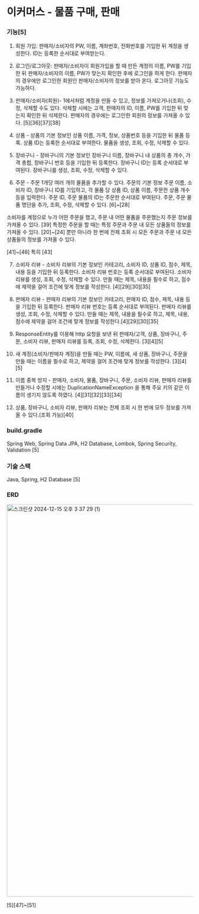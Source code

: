 # 이커머스 - 물품 구매, 판매

### 기능[5]
1. 회원 가입: 판매자/소비자의 PW, 이름, 계좌번호, 전화번호를 기입한 뒤 계정을 생성한다. ID는 등록한 순서대로 부여받는다.


2. 로그인/로그아웃: 판매자/소비자이 회원가입을 할 때 만든 계정의 이름, PW를 기입한 뒤 
판매자/소비자의 이름, PW가 맞는지 확인한 후에 로그인을 하게 한다. 판매자의 경우에만 로그인한 회원인 
판매자/소비자의 정보를 받아 온다. 로그아웃 기능도 가능하다.


3. 판매자/소비자(회원)- 1에서처럼 계정을 만들 수 있고, 정보를 가져오거나(조회), 수정, 삭제할 수도 있다.
삭제할 시에는 고객, 판매자의 ID, 이름, PW를 기입한 뒤 맞는지 확인한 뒤 삭제한다.
판매자의 경우에는 로그인한 회원의 정보를 가져올 수 있다. [5][36][37][38]


4. 상품 - 상품의 기본 정보인 상품 이름, 가격, 정보, 상품번호 등을 기입한 뒤 물품 등록. 
상품 ID는 등록한 순서대로 부여한다. 물품을 생성, 조회, 수정, 삭제할 수 있다.


5. 장바구니 - 장바구니의 기본 정보인 장바구니 이름, 장바구니 내 상품의 총 개수, 가격 총합, 장바구니 번호 등을
기입한 뒤 등록한다. 장바구니 ID는 등록 순서대로 부여된다. 장바구니를 생성, 조회, 수정, 삭제할 수 있다. 


6. 주문 - 주문 1개당 여러 개의 물품을 추가할 수 있다. 주문의 기본 정보 주문 이름, 소비자 ID, 장바구니 ID를 기입하고,
각 물품 당 상품 ID, 상품 이름, 주문한 상품 개수 등을 입력한다. 주문 ID, 주문 물품의 ID는 주문한 순서대로 부여된다.
주문, 주문 물품 명단을 추가, 조회, 수정, 삭제할 수 있다. [6]~[28] 

소비자를 계정으로 누가 어떤 주문을 했고, 주문 내 어떤 물품을 주문했는지 주문 정보를 가져올 수 있다. [39] 특정한 주문을 할 때는 
특정 주문과 주문 내 모든 상품들의 정보를 가져올 수 있다. [20]~[24] 뿐만 아니라 한 번에 전체 조회 시 모든 주문과 주문 내
모든 상품들의 정보를 가져올 수 있다.

[41]~[46] 특히 [43]


7. 소비자 리뷰 - 소비자 리뷰의 기본 정보인 카테고리, 소비자 ID, 상품 ID, 점수, 제목, 내용 등을 기입한 뒤 등록한다.
소비자 리뷰 번호는 등록 순서대로 부여된다. 소비자 리뷰를 생성, 조회, 수정, 삭제할 수 있다.
만들 때는 제목, 내용을 필수로 하고, 점수에 제약을 걸어 조건에 맞게 정보를 작성한다. [4][29][30][35]


8. 판매자 리뷰 - 판매자 리뷰의 기본 정보인 카테고리, 판매자 ID, 점수, 제목, 내용 등을 기입한 뒤 등록한다.
판매자 리뷰 번호는 등록 순서대로 부여된다. 판매자 리뷰를 생성, 조회, 수정, 삭제할 수 있다.
만들 때는 제목, 내용을 필수로 하고, 제목, 내용, 점수에 제약을 걸어 조건에 맞게 정보를 작성한다.[4][29][30][35]


9. ResponseEntity를 이용해 http 요청을 보낸 뒤 판매자/고객, 상품, 장바구니, 주문,
소비자 리뷰, 판매자 리뷰를 등록, 조회, 수정, 삭제한다. [3][4][5]


10. 새 계정(소비자/판매자 계정)을 만들 때는 PW, 이름에, 새 상품, 장바구니, 주문을
만들 때는 이름을 필수로 하고, 제약을 걸어 조건에 맞게 정보를 작성한다. [3][4][5]


11. 이름 중복 방지 - 판매자, 소비자, 물품, 장바구니, 주문, 소비자 리뷰, 판매자 리뷰를 만들거나 수정할 시에는 
DuplicationNameException 을 통해 주요 키의 같은 이름이 생기지 않도록 하였다. [4][31][32][33][34]


12. 상품, 장바구니, 소비자 리뷰, 판매자 리뷰는 전체 조회 시 한 번에 모두 정보를 가져올 수 있다.(조회 가능)[40]

### build.gradle
Spring Web, Spring Data JPA, H2 Database, Lombok, Spring Security, Validation [5]

### 기술 스택
Java, Spring, H2 Database [5]

### ERD
<img width="1063" alt="스크린샷 2024-12-15 오후 3 37 29 (1)" src="https://github.com/user-attachments/assets/804d55d8-f07e-48ca-8ef1-1927885910a1" />

[5][47]~[51]
